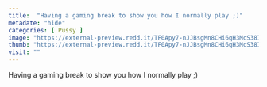 ```yaml
---
title:  "Having a gaming break to show you how I normally play ;)"
metadate: "hide"
categories: [ Pussy ]
image: "https://external-preview.redd.it/TF0Apy7-nJJBsgMn8CHi6qH3McS38Ijg4Zsch9Ryuco.jpg?auto=webp&s=f27a5ee5f23ed59d1afaea5f42c1ac65bb88efff"
thumb: "https://external-preview.redd.it/TF0Apy7-nJJBsgMn8CHi6qH3McS38Ijg4Zsch9Ryuco.jpg?width=1080&crop=smart&auto=webp&s=ab9d5034cf260a1347ea306a3d67dffc1e4ea6e8"
visit: ""
---
```

Having a gaming break to show you how I normally play ;)
